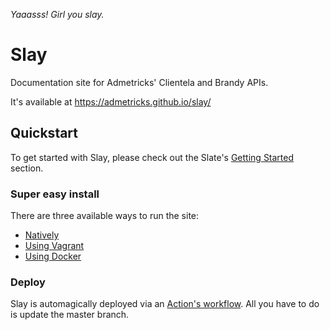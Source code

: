 *Yaaasss! Girl you slay.*

# Slay

Documentation site for Admetricks' Clientela and Brandy APIs. 

It's available at https://admetricks.github.io/slay/

Quickstart
------------------------------

To get started with Slay, please check out the Slate's [Getting Started](https://github.com/slatedocs/slate/wiki#getting-started) section.


### Super easy install
There are three available ways to run the site:
* [Natively](https://github.com/slatedocs/slate/wiki/Using-Slate-Natively)
* [Using Vagrant](https://github.com/slatedocs/slate/wiki/Using-Slate-in-Vagrant)
* [Using Docker](https://github.com/slatedocs/slate/wiki/Using-Slate-in-Docker)


### Deploy

Slay is automagically deployed via an [Action's workflow](https://github.com/admetricks/slay/actions). All you have to do is update the master branch.
